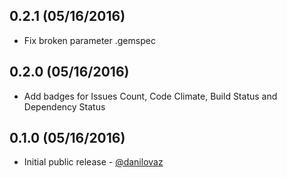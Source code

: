 ## 0.2.1 (05/16/2016)

* Fix broken parameter .gemspec

## 0.2.0 (05/16/2016)

* Add badges for Issues Count, Code Climate, Build Status and Dependency Status

## 0.1.0 (05/16/2016)

* Initial public release - [@danilovaz](https://github.com/danilovaz)
